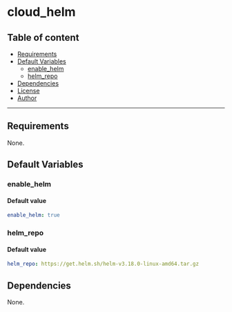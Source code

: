 # cloud_helm

## Table of content

- [Requirements](#requirements)
- [Default Variables](#default-variables)
  - [enable_helm](#enable_helm)
  - [helm_repo](#helm_repo)
- [Dependencies](#dependencies)
- [License](#license)
- [Author](#author)

---

## Requirements

None.

## Default Variables

### enable_helm

#### Default value

```YAML
enable_helm: true
```

### helm_repo

#### Default value

```YAML
helm_repo: https://get.helm.sh/helm-v3.18.0-linux-amd64.tar.gz
```

## Dependencies

None.
